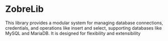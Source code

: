
# ZobreLib


This library provides a modular system for managing database connections, credentials, and operations like insert and select, supporting databases like MySQL and MariaDB. It is designed for flexibility and extensibility

